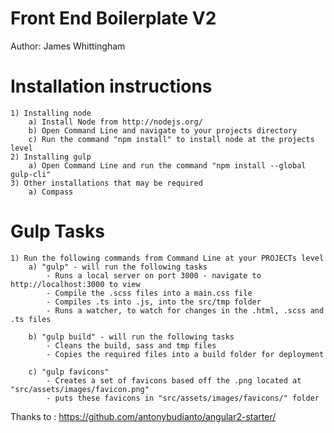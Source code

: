 Front End Boilerplate V2
=====================

Author: James Whittingham





Installation instructions
===============================

	1) Installing node
		a) Install Node from http://nodejs.org/
		b) Open Command Line and navigate to your projects directory
		c) Run the command "npm install" to install node at the projects level
	2) Installing gulp
		a) Open Command Line and run the command "npm install --global gulp-cli"
	3) Other installations that may be required
		a) Compass



Gulp Tasks
===============================

	1) Run the following commands from Command Line at your PROJECTs level
		a) "gulp" - will run the following tasks
			- Runs a local server on port 3000 - navigate to http://localhost:3000 to view
			- Compile the .scss files into a main.css file
			- Compiles .ts into .js, into the src/tmp folder
			- Runs a watcher, to watch for changes in the .html, .scss and .ts files

		b) "gulp build" - will run the following tasks
			- Cleans the build, sass and tmp files
			- Copies the required files into a build folder for deployment

		c) "gulp favicons"
			- Creates a set of favicons based off the .png located at "src/assets/images/favicon.png"
			- puts these favicons in "src/assets/images/favicons/" folder






Thanks to : https://github.com/antonybudianto/angular2-starter/